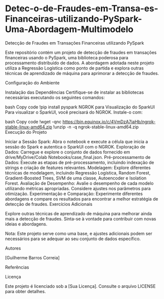 # Detec-o-de-Fraudes-em-Transa-es-Financeiras-utilizando-PySpark-Uma-Abordagem-Multimodelo

Detecção de Fraudes em Transações Financeiras utilizando PySpark

Este repositório contém um projeto de detecção de fraudes em transações financeiras usando o PySpark, uma biblioteca poderosa para processamento distribuído de dados. A abordagem adotada neste projeto utiliza a Regressão Logística como ponto de partida e explora outras técnicas de aprendizado de máquina para aprimorar a detecção de fraudes.

Configuração do Ambiente

Instalação das Dependências
Certifique-se de instalar as bibliotecas necessárias executando os seguintes comandos:

bash
Copy code
!pip install pyspark
NGROK para Visualização do SparkUI
Para visualizar o SparkUI, você precisará do NGROK. Instale-o com:

bash
Copy code
!wget -qnc https://bin.equinox.io/c/4VmDzA7iaHb/ngrok-stable-linux-amd64.zip
!unzip -n -q ngrok-stable-linux-amd64.zip
Execução do Projeto

Iniciar a Sessão Spark:
Abra o notebook e execute a célula que inicia a sessão do Spark e autentica o SparkUI com o NGROK.
Exploração de Dados:
Carregue e explore o conjunto de dados fornecido em drive/MyDrive/Colab Notebooks/case_final.json.
Pré-processamento de Dados:
Execute as etapas de pré-processamento, incluindo indexação de strings e criação de features relevantes.
Modelagem:
Explore diferentes técnicas de modelagem, incluindo Regressão Logística, Random Forest, Gradient-Boosted Trees, SVM de uma classe, Autoencoder e Isolation Forest.
Avaliação de Desempenho:
Avalie o desempenho de cada modelo utilizando métricas apropriadas. Considere ajustes nos parâmetros para otimização.
Experimentação e Comparação:
Experimente diferentes abordagens e compare os resultados para encontrar a melhor estratégia de detecção de fraudes.
Exercícios Adicionais

Explore outras técnicas de aprendizado de máquina para melhorar ainda mais a detecção de fraudes. Sinta-se à vontade para contribuir com novas ideias e abordagens.

Nota: Este projeto serve como uma base, e ajustes adicionais podem ser necessários para se adequar ao seu conjunto de dados específico.

Autores

[Guilherme Barros Correia]

Referências


Licença

Este projeto é licenciado sob a [Sua Licença]. Consulte o arquivo LICENSE para obter detalhes.
